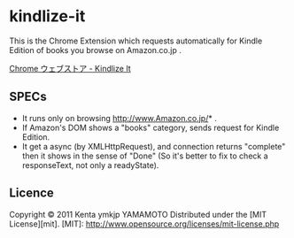 kindlize-it
===========

This is the Chrome Extension which requests automatically for Kindle Edition of books you browse on Amazon.co.jp .

<a href="https://chrome.google.com/webstore/detail/gedmpjkmjfpgdafhpcclhhekpeomnkdg/publish-accepted?hl=ja&gl=JP">Chrome ウェブストア - Kindlize It</a>

SPECs
------
* It runs only on browsing http://www.Amazon.co.jp/* .
* If Amazon's DOM shows a "books" category, sends request for Kindle Edition.
* It get a async (by XMLHttpRequest), and connection returns "complete" then it shows in the sense of "Done" (So it's better to fix to check a responseText, not only a readyState).

Licence
-----
Copyright &copy; 2011 Kenta ymkjp YAMAMOTO
Distributed under the [MIT License][mit].
[MIT]: http://www.opensource.org/licenses/mit-license.php

